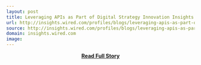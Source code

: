 ```yaml
---
layout: post
title: Leveraging APIs as Part of Digital Strategy Innovation Insights
url: http://insights.wired.com/profiles/blogs/leveraging-apis-as-part-of-digital-strategy#axzz31ofj3ryC
source: http://insights.wired.com/profiles/blogs/leveraging-apis-as-part-of-digital-strategy#axzz31ofj3ryC
domain: insights.wired.com
image: 
---
```


<p></p>
<center><p><a href="http://insights.wired.com/profiles/blogs/leveraging-apis-as-part-of-digital-strategy#axzz31ofj3ryC" style='padding:25px; font-sze:18px; font-weight: bold;'>Read Full Story</a></p></center>
